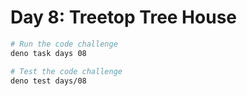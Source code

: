 # Day 8: Treetop Tree House

```sh
# Run the code challenge
deno task days 08

# Test the code challenge
deno test days/08
```
